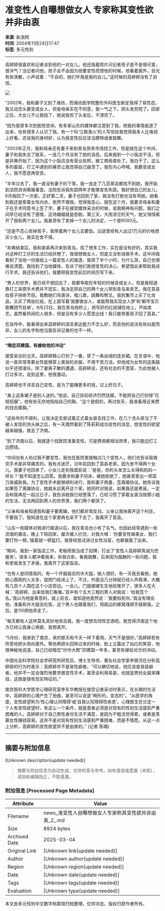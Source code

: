 # 准变性人自曝想做女人 专家称其变性欲并非由衷

**来源**: 新浪网  
**时间**: 2004年11月24日17:47  
**标签**: 多元性别

---
 
高婷婷很喜欢和记者谈到他的一对女儿，他还指着照片问记者孩子是不是很可爱，很洋气？当记者问他，孩子会不会因为他要变性而恨他的时候，他看着窗外，目光有些涣散，小声说着：“不会的，她们毕竟是我的女儿。”这时候的高婷婷没有了自信。

![](http://ad4.sina.com.cn/shc/xfrd_01.GIF)

“2002年，我和妻子又到了潍坊，而潍坊医学院整形外科医生断定我得了易性症。我又动念头要变成女人，但是母亲实在不同意，我一气之下，把头发剪短了。回家之后，大女儿不让我抱了，她说我剪了头发后，不漂亮了。

“因为我曾多次到医院咨询，有多家山东的媒体都注意到了我，把我的事情报道了出来，也有很多人认识了我。有一个叫‘江枫渔火’的人写信给我觉得我本人比电视上好看，还说我的身材好，认为我变性后应该当模特或者跳舞。

“2003年正月，我和母亲还有妻子来到青岛劳务市场找工作，但是就在这个中间，妻子和我失去了联系，一连几个月没有了她的消息。后来我到一个小饭店干活，但是非典开始了，因为这个小饭店没有营业执照，被工商局查处了。我白干了。这么多的委屈，打工中遇到的痛苦让我觉得自己崩溃了。我在内心呼喊，我要变成女人，我不愿意再受苦。

“半年过去了，我一直没有妻子的下落，我一连走了几百家店都找不到她，我开始到法院咨询离婚事宜。法院告诉我失踪两年才能够宣告失踪。我好想自己的女儿，6月我回了一次家。正好第二天，妻子也回到了家，我没有打她也没有骂她。她看到我还是穿着女性内衣，依然不理我，觉得我恶心。就在这个月，我要求母亲和妻子在手术同意书上签了字。妻子在接受媒体采访的时候，说我精神有问题，我们之间早已经没有了感情，这场婚姻就是悲剧。第三天，大雨滂沱的天气，她又悄悄离开了我和两个女儿。我甚至有了卖掉一个女儿的决定，一个是6000元。

“还是不忍心卖掉孩子，我带着两个女儿去要饭。沿途曾经有人出过1万元的价格想买小女儿，我实在舍不得。

“非典结束后，我和弟弟再次来到青岛，找了很多工作，实在是没有好的，其实我对这种打工仔的生活已经厌倦了，我很想做女人，但是又没有钱做手术。这中间我看到了当地一份报纸上一篇变性人的报道，我哭了半个小时。为什么哭，自己也很难说清楚。我找到了当地媒体，告诉了他们我想变性的决心，希望借此来帮助我进行手术。我还告诉他们，我要把我变性前后的经历写下来。

“男人的世界，我已经不想回去了，我要争取在年轻的时候变成女人，但是我知道靠打工来攒手术费并不现实，我决定把自己的两个女儿带到青岛来卖艺。我在莒县给孩子排练节目。我教她们背唐诗，唱儿歌，跳舞和劈叉。我到集市上买了化妆品，又买了两张红纸，在上面写着‘我要做女人，谁能帮我实现女人梦’和‘都市宝贝歌舞团节目单’。9月23日，我在青岛栈桥上，把写好的红纸铺在地上，开始卖艺。虽然看热闹的人很多，但是没有多少人愿意出钱！我只能带着孩子回了莒县。”

在自传中，能看得出来高婷婷的语言表达能力不怎么好，而且他的说法有些似是而非，女儿的名字和他当面告诉记者的也不一样。

---

**“暗恋邓建国，有嫁给他的冲动”**

接受采访的当天，高婷婷精心打扮了一番，穿了一条丝绒的连衣裙。在言语中，他说一直非常羡慕女性能够穿上美丽的衣服，不用干苦力活。但他成为女性的这条路似乎还很漫长。除了妻离子散的遭遇，高婷婷说，还有社会的不宽容，为此他被人打过多次。说到这里，他很激动。

高婷婷也不讳言自己变性，是为了能赚更多的钱，过上好日子。

“身上这条裙子是别人送的。”他说，自己目前经济仍然拮据，不能把自己打扮得“花枝招展”。他有些无奈地指指自己的胸，“这个是假的，再过些天，我准备用近来攒的钱去隆胸。”

“这些年的不顺利，让我决定去尝试着正式着女装去找工作，在几个洗头房当了不被人发现的洗头妹之后，有一天偶然看到了陈莉莉成功变性的消息，想变性的欲望越来越强，我去了济南。

“到了济南以后，我就逐个找医院准备变性，可是费用都相当昂贵，我只能边打工边攒钱。

“中间也有人劝过我不要变性，我也在医院里接触过几个变性人，他们也告诉我做完手术是非常痛苦的。我有点迷茫，过年前回到了莒县老家。因为舍不得两个女儿，我妻子也回来了。小女儿走到我面前说：‘爸爸，你的头发怎么长得和妈妈一样长？’我不知道怎么回答。我要求和妻子同床，被她拒绝了，她甚至拿出一把菜刀来威胁我。为了变性手术能够顺利进行，我和妻子商量，签离婚协议。她告诉我如果签了离婚协议，她就永远离开这个家。她同时对我说，如果我还是男装，一定会和我再在一起过日子。我告诉她我已经堕落了，已经习惯了穿着女装当按摩小姐的生活，无法再回到男人的世界里，我们两个都哭了。

“父亲和母亲知道我和妻子要离婚，他们都非常反对。父亲让我快离开这个村庄，不要我了。我知道在这个家里再也呆不下去了，我离开了莒县。

“山东一些媒体对我进行报道以后，我在青岛也小有了名气。也因此经常遇到一些流氓的袭击，晚上下班回家，屡次被人拦住，对我大喊：‘你要变性做美女，我们要打你一顿。’接着就一顿猛打。我曾经尝试进过女性浴室，也都被轰了出来。

“期间，我到一家饭店工作，老板把我当成了招牌，打出了‘变性人高婷婷真诚为您服务’。很多人都冲着我来，和我合影，看我跳舞，后来因为报酬的一些问题，我和老板发生了矛盾，我离开了这家饭店。

“也有人是同情我的，有一个开服装店的许大姐，她人很好。有一天我去看她，她担心围观的人太多，就把门给闭上了。不过，外面没几分钟就已经人声鼎沸，大概有几百个人围在这个小店旁边。一会儿，门就被硬生生地给推开了，很多人在大喊：‘高婷婷，出来给我们看看。’其中有个五大三粗的男人对我说：‘给我签个名。’我以为他是善意的，就上前去，谁知道他竟然说：‘我要掐死你。’我没有理会他，准备和许大姐去吃饭，这个男人也跟着我们，用路边的蜂窝煤顺手就砸我。之后，是110把他弄走了。

“每天都有人这样莫名其妙地攻击我，我一度想去同性恋酒吧。我觉得济南这个地方已经让我身心俱疲，我想离开。

“5月份，我来到了南京，来的那天和今天一样下着雨，天气不是很好。”高婷婷若有所思地把头侧向窗外。等他再把头回转过来的时候，脸上又露出了灿烂的笑容，他很神秘地说道，自己已经暗恋“炒作大鳄”邓建国一年多，甚至有嫁给对方的冲动。

中国社会科学院社会学研究所研究员、博士生导师、著名社会学家李银河在分析高婷婷的行为时表示：高婷婷并不是易性癖者。“可以确切地说，他应该是易装癖者。他并不一定会强烈地要求做变性手术，甚至会利用易装，也就是男扮女装来赚钱，这倒是很有现实特征的。”

南京医科大学医学心理研究室李东华教授在接受记者采访时表示，在长期的生活中，高婷婷的心理产生了扭曲，甚至可以说是“畸形的，变态的”。“从医学的角度，变性欲望称为‘性心理认同障碍’或‘自我认知障碍性疾患’。心理医生在诊定一个人有变性欲望时，有这么一个条件，就是患者必须是对现有的性别生活感到严重困难的人。高婷婷对于自己男性身份生活不满意，是因为干粗活觉得累，或者是羡慕女性赚钱容易。这并不是对现有性别生活感到严重困难，而是不情愿。从这一点上分析，高婷婷的变性欲望并不是由衷的。” (记者 陈璐)

---
<!-- tcd_original_link http://news.sina.com.cn/s/2004-11-24/17475020982.shtml -->


## 摘要与附加信息

<!-- tcd_abstract -->
[Unknown description(update needed)]
<!-- tcd_abstract_end -->

> 摘要与附加信息为自动生成，仅供检索与参考。如有错误或遗漏（未知），请协助编辑指正，不胜感激。

### 附加信息 [Processed Page Metadata]

| Attribute       | Value                                  |
|-----------------|----------------------------------------|
| Filename        | news_准变性人自曝想做女人专家称其变性欲并非由衷_2_.md                             |
| Size            | 8924 bytes                           |
| Archived Date   | 2025-03-04                             |
| Original Link   | [Unknown link(update needed)]                       |
| Author          | [Unknown author(update needed)]                               |
| Region          | [Unknown region(update needed)]                               |
| Date            | [Unknown date(update needed)]                                 |
| Tags            | [Unknown tags(update needed)]                                 |
| Evaluation            | [Unknown type(update needed)]                                 |
<!-- tcd_table_end -->

本文由多元性别中文数字档案馆归档整理，仅供浏览。版权归原作者所有。
